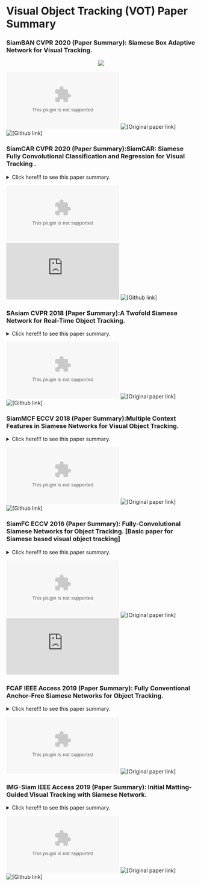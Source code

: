 # Visual Object Tracking (VOT) Paper Summary

### SiamBAN CVPR 2020 (Paper Summary): Siamese Box Adaptive Network for Visual Tracking.

<p align="center">
  <img src="SiamBAN CVPR 2020.gif" />
</p>

![[Download Paper Overview]](https://github.com/maklachur/VOT-Paper-Summary/blob/master/SiamBAN%20CVPR%202020.pptx)
![[Original paper link]](https://arxiv.org/abs/2003.06761)
![[Github link]](https://github.com/hqucv/siamban)


### SiamCAR CVPR 2020 (Paper Summary):SiamCAR: Siamese Fully Convolutional Classification and Regression for Visual Tracking .
<details>
      <summary> Click here!!! to see this paper summary.</summary>
      <p align="center">
        <img src="SiamCAR CVPR 2020.gif" />
      </p>

</details>

![[Download Paper Overview]](https://github.com/maklachur/VOT-Paper-Summary/blob/master/SiamCAR%20CVPR%202020.pptx)
![[Original paper link]](https://openaccess.thecvf.com/content_CVPR_2020/html/Guo_SiamCAR_Siamese_Fully_Convolutional_Classification_and_Regression_for_Visual_Tracking_CVPR_2020_paper.html)
![[Github link]](https://github.com/ohhhyeahhh/SiamCAR)


### SAsiam CVPR 2018 (Paper Summary):A Twofold Siamese Network for Real-Time Object Tracking.
<details>
      <summary> Click here!!! to see this paper summary.</summary>
      <p align="center">
        <img src="SAsiam CVPR 2018.gif" />
      </p>

</details>

![[Download Paper Overview]](https://github.com/maklachur/VOT-Paper-Summary/blob/master/SAsiam%20CVPR%202018.pptx)
![[Original paper link]](https://arxiv.org/abs/1802.08817)
![[Github link]](https://github.com/microsoft/SA-Siam)

### SiamMCF ECCV 2018 (Paper Summary):Multiple Context Features in Siamese Networks for Visual Object Tracking.
<details>
      <summary> Click here!!! to see this paper summary.</summary>
      <p align="center">
        <img src="SiamMCF ECCV 2018.gif" />
      </p>

</details>

![[Download Paper Overview]](https://github.com/maklachur/VOT-Paper-Summary/blob/master/SiamMCF%20ECCV%202018.pptx)
![[Original paper link]](https://link.springer.com/chapter/10.1007/978-3-030-11009-3_6)
![[Github link]](https://github.com/hmorimitsu/siam-mcf)


### SiamFC ECCV 2016 (Paper Summary): Fully-Convolutional Siamese Networks for Object Tracking. [Basic paper for Siamese based visual object tracking]
<details>
      <summary> Click here!!! to see this paper summary.</summary>
      <p align="center">
        <img src="SiamFC ECCV 2016.gif" />
      </p>

</details>

![[Download Paper Overview]](https://github.com/maklachur/VOT-Paper-Summary/blob/master/SiamFC%20ECCV%202016.pptx)
![[Original paper link]](https://arxiv.org/abs/1606.09549)
![[Project page]](https://www.robots.ox.ac.uk/~luca/siamese-fc.html)

### FCAF IEEE Access 2019 (Paper Summary): Fully Conventional Anchor-Free Siamese Networks for Object Tracking.
<details>
      <summary> Click here!!! to see this paper summary.</summary>
      <p align="center">
        <img src="FCAF IEEE Access 2019.gif" />
      </p>

</details>   

![[Download Paper Summary]](https://github.com/maklachur/VOT-Paper-Summary/blob/master/FCAF%20IEEE%20Access%202019.pptx)
![[Original paper link]](https://ieeexplore.ieee.org/abstract/document/8817955)


### IMG-Siam IEEE Access 2019 (Paper Summary): Initial Matting-Guided Visual Tracking with Siamese Network.
<details>
      <summary> Click here!!! to see this paper summary.</summary>
      <p align="center">
        <img src="IMG-Siam IEEE Access 2019.gif" />
      </p>

</details> 

![[Download Paper Summary]](https://github.com/maklachur/VOT-Paper-Summary/blob/master/IMG-Siam%20IEEE%20Access%202019.pptx)
![[Original paper link]](https://ieeexplore.ieee.org/stamp/stamp.jsp?arnumber=8674549)
![[Github link]](https://github.com/lazyfan/IMG-Siam)

